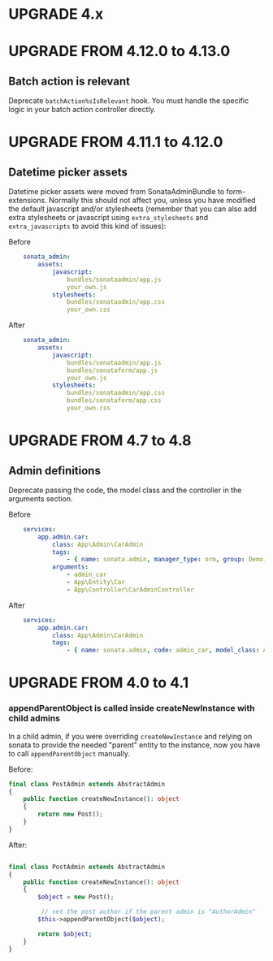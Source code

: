 UPGRADE 4.x
===========

UPGRADE FROM 4.12.0 to 4.13.0
=============================

## Batch action is relevant

Deprecate `batchAction%sIsRelevant` hook. You must handle the specific logic in your
batch action controller directly.


UPGRADE FROM 4.11.1 to 4.12.0
=============================

## Datetime picker assets

Datetime picker assets were moved from SonataAdminBundle to form-extensions.
Normally this should not affect you, unless you have modified
the default javascript and/or stylesheets
(remember that you can also add extra stylesheets or javascript using
`extra_stylesheets` and `extra_javascripts` to avoid this kind of issues):

Before
```yaml
    sonata_admin:
        assets:
            javascript:
                bundles/sonataadmin/app.js
                your_own.js
            stylesheets:
                bundles/sonataadmin/app.css
                your_own.css
```

After
```yaml
    sonata_admin:
        assets:
            javascript:
                bundles/sonataadmin/app.js
                bundles/sonataform/app.js
                your_own.js
            stylesheets:
                bundles/sonataadmin/app.css
                bundles/sonataform/app.css
                your_own.css
```

UPGRADE FROM 4.7 to 4.8
=======================

## Admin definitions

Deprecate passing the code, the model class and the controller in the arguments section.

Before
```yaml
    services:
        app.admin.car:
            class: App\Admin\CarAdmin
            tags:
                - { name: sonata.admin, manager_type: orm, group: Demo, label: Car }
            arguments:
                - admin_car
                - App\Entity\Car
                - App\Controller\CarAdminController
```
After
```yaml
    services:
        app.admin.car:
            class: App\Admin\CarAdmin
            tags:
                - { name: sonata.admin, code: admin_car, model_class: App\Entity\Car, controller: App\Controller\CarAdminController, manager_type: orm, group: Demo, label: Car }
```

UPGRADE FROM 4.0 to 4.1
=======================

### appendParentObject is called inside createNewInstance with child admins

In a child admin, if you were overriding `createNewInstance` and relying on sonata to provide the needed "parent" entity
to the instance, now you have to call `appendParentObject` manually.

Before:
```php
final class PostAdmin extends AbstractAdmin
{
    public function createNewInstance(): object
    {
        return new Post();
    }
}
```

After:
```php

final class PostAdmin extends AbstractAdmin
{
    public function createNewInstance(): object
    {
        $object = new Post();

         // set the post author if the parent admin is "AuthorAdmin"
        $this->appendParentObject($object);

        return $object;
    }
}
```
